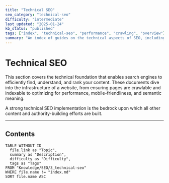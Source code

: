 ```yaml
---
title: "Technical SEO"
seo_category: "technical-seo"
difficulty: "intermediate"
last_updated: "2025-01-24"
kb_status: "published"
tags: ["index", "technical-seo", "performance", "crawling", "overview"]
summary: "An index of guides on the technical aspects of SEO, including crawlability, rendering, site speed, and semantic comprehension."
---
```


# Technical SEO

This section covers the technical foundation that enables search engines to efficiently find, understand, and rank your content. These documents dive into the infrastructure of a website, from ensuring pages are crawlable and indexable to optimizing for performance, mobile-friendliness, and semantic meaning.

A strong technical SEO implementation is the bedrock upon which all other content and authority-building efforts are built.

---

## Contents

```dataview
TABLE WITHOUT ID
  file.link as "Topic",
  summary as "Description",
  difficulty as "Difficulty",
  tags as "Tags"
FROM "Knowledge/SEO/3_technical-seo"
WHERE file.name != "index.md"
SORT file.name ASC
````